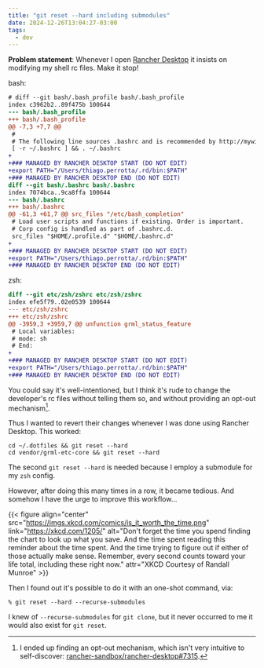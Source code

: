 ```yaml
---
title: "git reset --hard including submodules"
date: 2024-12-26T13:04:27-03:00
tags:
  - dev
---
```


**Problem statement**: Whenever I open [Rancher
Desktop](https://rancherdesktop.io/) it insists on modifying my shell rc files.
Make it stop!

bash:

```diff
# diff --git bash/.bash_profile bash/.bash_profile
index c3962b2..89f475b 100644
--- bash/.bash_profile
+++ bash/.bash_profile
@@ -7,3 +7,7 @@
 #
 # The following line sources .bashrc and is recommended by http://mywiki.wooledge.org/DotFiles
 [ -r ~/.bashrc ] && . ~/.bashrc
+
+### MANAGED BY RANCHER DESKTOP START (DO NOT EDIT)
+export PATH="/Users/thiago.perrotta/.rd/bin:$PATH"
+### MANAGED BY RANCHER DESKTOP END (DO NOT EDIT)
diff --git bash/.bashrc bash/.bashrc
index 7074bca..9ca8ffa 100644
--- bash/.bashrc
+++ bash/.bashrc
@@ -61,3 +61,7 @@ src_files "/etc/bash_completion"
 # Load user scripts and functions if existing. Order is important.
 # Corp config is handled as part of .bashrc.d.
 src_files "$HOME/.profile.d" "$HOME/.bashrc.d"
+
+### MANAGED BY RANCHER DESKTOP START (DO NOT EDIT)
+export PATH="/Users/thiago.perrotta/.rd/bin:$PATH"
+### MANAGED BY RANCHER DESKTOP END (DO NOT EDIT)
```

zsh:

```diff
diff --git etc/zsh/zshrc etc/zsh/zshrc
index efe5f79..02e0539 100644
--- etc/zsh/zshrc
+++ etc/zsh/zshrc
@@ -3959,3 +3959,7 @@ unfunction grml_status_feature
 # Local variables:
 # mode: sh
 # End:
+
+### MANAGED BY RANCHER DESKTOP START (DO NOT EDIT)
+export PATH="/Users/thiago.perrotta/.rd/bin:$PATH"
+### MANAGED BY RANCHER DESKTOP END (DO NOT EDIT)
```

You could say it's well-intentioned, but I think it's rude to change the
developer's rc files without telling them so, and without providing an opt-out
mechanism[^1].

Thus I wanted to revert their changes whenever I was done using Rancher Desktop.
This worked:

```shell
cd ~/.dotfiles && git reset --hard
cd vendor/grml-etc-core && git reset --hard
```

The second `git reset --hard` is needed because I employ a submodule for my
`zsh` config.

However, after doing this many times in a row, it became tedious. And somehow I
have the urge to improve this workflow...

{{< figure align="center" src="https://imgs.xkcd.com/comics/is_it_worth_the_time.png" link="https://xkcd.com/1205/" alt="Don't forget the time you spend finding the chart to look up what you save. And the time spent reading this reminder about the time spent. And the time trying to figure out if either of those actually make sense. Remember, every second counts toward your life total, including these right now." attr="XKCD Courtesy of Randall Munroe" >}}

Then I found out it's possible to do it with an one-shot command, via:

```shell
% git reset --hard --recurse-submodules
```

I knew of `--recurse-submodules` for `git clone`, but it never occurred to me it
would also exist for `git reset`.

[^1]: I ended up finding an opt-out mechanism, which isn't very intuitive to
    self-discover:
    [rancher-sandbox/rancher-desktop#7315](https://github.com/rancher-sandbox/rancher-desktop/issues/7315).
